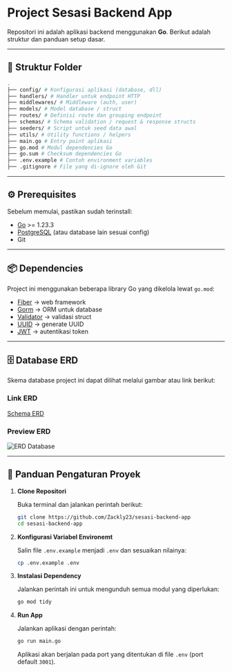 # Project Sesasi Backend App

Repositori ini adalah aplikasi backend menggunakan **Go**. Berikut adalah struktur dan panduan setup dasar.

---

## 📁 Struktur Folder
```bash
.
├── config/ # Konfigurasi aplikasi (database, dll)
├── handlers/ # Handler untuk endpoint HTTP
├── middlewares/ # Middleware (auth, user)
├── models/ # Model database / struct
├── routes/ # Definisi route dan grouping endpoint
├── schemas/ # Schema validation / request & response structs
├── seeders/ # Script untuk seed data awal
├── utils/ # Utility functions / helpers
├── main.go # Entry point aplikasi
├── go.mod # Modul dependencies Go
├── go.sum # Checksum dependencies Go
├── .env.example # Contoh environment variables
├── .gitignore # File yang di-ignore oleh Git

```


---

## ⚙️ Prerequisites

Sebelum memulai, pastikan sudah terinstall:

- [Go](https://go.dev/) >= 1.23.3
- [PostgreSQL](https://www.postgresql.org/) (atau database lain sesuai config)
- Git

---

## 📦 Dependencies

Project ini menggunakan beberapa library Go yang dikelola lewat `go.mod`:

- [Fiber](https://gofiber.io/) → web framework
- [Gorm](https://gorm.io/) → ORM untuk database
- [Validator](https://github.com/go-playground/validator) → validasi struct
- [UUID](https://github.com/google/uuid) → generate UUID
- [JWT](https://github.com/golang-jwt/jwt) → autentikasi token

---

## 🗄️ Database ERD

Skema database project ini dapat dilihat melalui gambar atau link berikut:

### Link ERD
[Schema ERD](https://dbdiagram.io/d/68c0d94561a46d388e4b20d0)

### Preview ERD
![ERD Database](https://github.com/user-attachments/assets/871b2a44-fbb7-4a28-9b29-2554693fc764)

---

## 🚀 Panduan Pengaturan Proyek

1.  **Clone Repositori**

    Buka terminal dan jalankan perintah berikut:
    ```bash
    git clone https://github.com/Zackly23/sesasi-backend-app
    cd sesasi-backend-app
    ```

2.  **Konfigurasi Variabel Environemt**

    Salin file `.env.example` menjadi `.env` dan sesuaikan nilainya:
    ```bash
    cp .env.example .env
    ```

3.  **Instalasi Dependency**

    Jalankan perintah ini untuk mengunduh semua modul yang diperlukan:
    ```bash
    go mod tidy
    ```

4.  **Run App**

    Jalankan aplikasi dengan perintah:
    ```bash
    go run main.go
    ```
    Aplikasi akan berjalan pada port yang ditentukan di file `.env` (port default `3001`).
```

